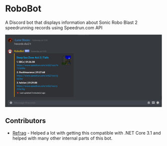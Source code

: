 # RoboBot
A Discord bot that displays information about Sonic Robo Blast 2 speedrunning records using Speedrun.com API

![Records command example](Example.gif)

## Contributors

* [Refrag](https://github.com/R3FR4G) - Helped a lot with getting this compatible with .NET Core 3.1 and helped with many other internal parts of this bot.
